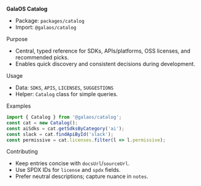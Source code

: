 **GalaOS Catalog**
- Package: `packages/catalog`
- Import: `@galaos/catalog`

Purpose
- Central, typed reference for SDKs, APIs/platforms, OSS licenses, and recommended picks.
- Enables quick discovery and consistent decisions during development.

Usage
- Data: `SDKS`, `APIS`, `LICENSES`, `SUGGESTIONS`
- Helper: `Catalog` class for simple queries.

Examples
```ts
import { Catalog } from '@galaos/catalog';
const cat = new Catalog();
const aiSdks = cat.getSdksByCategory('ai');
const slack = cat.findApiById('slack');
const permissive = cat.licenses.filter(l => l.permissive);
```

Contributing
- Keep entries concise with `docsUrl`/`sourceUrl`.
- Use SPDX IDs for `license` and `spdx` fields.
- Prefer neutral descriptions; capture nuance in `notes`.

